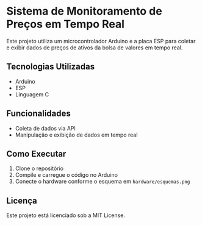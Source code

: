 # Sistema de Monitoramento de Preços em Tempo Real

Este projeto utiliza um microcontrolador Arduino e a placa ESP para coletar e exibir dados de preços de ativos da bolsa de valores em tempo real.

## Tecnologias Utilizadas
- Arduino
- ESP
- Linguagem C

## Funcionalidades
- Coleta de dados via API
- Manipulação e exibição de dados em tempo real

## Como Executar
1. Clone o repositório
2. Compile e carregue o código no Arduino
3. Conecte o hardware conforme o esquema em `hardware/esquemas.png`

## Licença
Este projeto está licenciado sob a MIT License.
